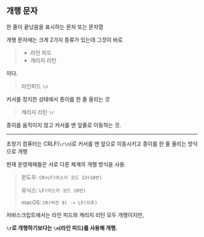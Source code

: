 ## **개행 문자**

한 줄이 끝났음을 표시하는 문자 또는 문자열

개행 문자에는 크게 2가지 종류가 있는데 그것이 바로

> - 라인 피드
> - 캐리지 리턴

이다.

> 라인피드 `\n`

커서를 정지한 상태에서 종이를 한 줄 올리는 것

> 캐리지 리턴 `\r`

종이를 움직이지 않고 커서를 맨 앞줄로 이동하는 것.

---

초창기 컴퓨터는 CRLF(`\r\n`)로 커서를 맨 앞으로 이동시키고 종이를 한 줄 올리는 방식으로 개행

현재 운영체체들은 서로 다른 체계의 개행 방식을 사용.

> 윈도우: `CR+LF(아스키 코드 13+10번)`
>
> 유닉스: `LF(아스키 코드 10번)`
>
> macOS: `CR(버전 9) -> LF(이후)`

자바스크립트에서는 라인 피드와 캐리지 리턴 모두 개행이지만,

**`\r`로 개행하기보다는 `\n`(라인 피드)를 사용해 개행.**
